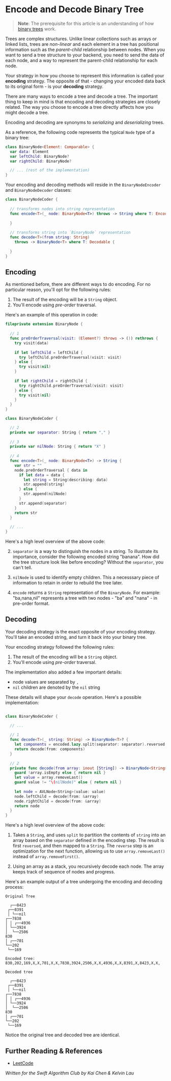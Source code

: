 # Encode and Decode Binary Tree

> **Note**: The prerequisite for this article is an understanding of how [binary trees](https://github.com/raywenderlich/swift-algorithm-club/tree/master/Binary%20Tree) work.

Trees are complex structures. Unlike linear collections such as arrays or linked lists, trees are *non-linear* and each element in a tree has positional information such as the *parent-child* relationship between nodes. When you want to send a tree structure to your backend, you need to send the data of each node, and a way to represent the parent-child relationship for each node.

Your strategy in how you choose to represent this information is called your **encoding** strategy. The opposite of that - changing your encoded data back to its original form - is your **decoding** strategy. 

There are many ways to encode a tree and decode a tree. The important thing to keep in mind is that encoding and decoding strategies are closely related. The way you choose to encode a tree directly affects how you might decode a tree. 

Encoding and decoding are synonyms to *serializing* and *deserializing* trees. 

As a reference, the following code represents the typical `Node` type of a binary tree:

```swift
class BinaryNode<Element: Comparable> {
  var data: Element
  var leftChild: BinaryNode?
  var rightChild: BinaryNode?

  // ... (rest of the implementation)
}
```

Your encoding and decoding methods will reside in the `BinaryNodeEncoder` and `BinaryNodeDecoder` classes:

```swift
class BinaryNodeCoder {
 
  // transforms nodes into string representation
  func encode<T>(_ node: BinaryNode<T>) throws -> String where T: Encodable {
    
  }
  
  // transforms string into `BinaryNode` representation
  func decode<T>(from string: String) 
    throws -> BinaryNode<T> where T: Decodable {
  
  }
}
```

## Encoding

As mentioned before, there are different ways to do encoding. For no particular reason, you'll opt for the following rules:

1. The result of the encoding will be a `String` object.
2. You'll encode using *pre-order* traversal.

Here's an example of this operation in code:

```swift
fileprivate extension BinaryNode {
  
  // 1
  func preOrderTraversal(visit: (Element?) throws -> ()) rethrows {
    try visit(data)
    
    if let leftChild = leftChild {
      try leftChild.preOrderTraversal(visit: visit)
    } else {
      try visit(nil)
    }
    
    if let rightChild = rightChild {
      try rightChild.preOrderTraversal(visit: visit)
    } else {
      try visit(nil)
    }
  }
}

class BinaryNodeCoder {

  // 2
  private var separator: String { return "," }
  
  // 3
  private var nilNode: String { return "X" }
  
  // 4
  func encode<T>(_ node: BinaryNode<T>) -> String {
    var str = ""
    node.preOrderTraversal { data in
      if let data = data {
        let string = String(describing: data)
        str.append(string)
      } else {
        str.append(nilNode)
      }
      str.append(separator)
    }
    return str
  }
  
  // ...
}
```

Here's a high level overview of the above code:

2. `separator` is a way to distinguish the nodes in a string. To illustrate its importance, consider the following encoded string "banana". How did the tree structure look like before encoding? Without the `separator`, you can't tell.

3. `nilNode` is used to identify empty children. This a necesssary piece of information to retain in order to rebuild the tree later.

4. `encode` returns a `String` representation of the `BinaryNode`. For example: "ba,nana,nil" represents a tree with two nodes - "ba" and "nana" - in pre-order format.

## Decoding

Your decoding strategy is the exact opposite of your encoding strategy. You'll take an encoded string, and turn it back into your binary tree.

Your encoding strategy followed the following rules:

1. The result of the encoding will be a `String` object.
2. You'll encode using *pre-order* traversal.

The implementation also added a few important details:

* node values are separated by `,` 
* `nil` children are denoted by the `nil` string

These details will shape your `decode` operation. Here's a possible implementation:

```swift

class BinaryNodeCoder {

  // ...
  
  // 1
  func decode<T>(_ string: String) -> BinaryNode<T>? {
    let components = encoded.lazy.split(separator: separator).reversed().map(String.init)
    return decode(from: components)
  }
  
  // 2
  private func decode(from array: inout [String]) -> BinaryNode<String>? {
    guard !array.isEmpty else { return nil }
    let value = array.removeLast()
    guard value != "\(nilNode)" else { return nil }
    
    let node = AVLNode<String>(value: value)
    node.leftChild = decode(from: &array)
    node.rightChild = decode(from: &array)
    return node
  }
}
```

Here's a high level overview of the above code:

1. Takes a `String`, and uses `split` to partition the contents of `string` into an array based on the `separator` defined in the encoding step. The result is first `reversed`, and then mapped to a `String`. The `reverse` step is an optimization for the next function, allowing us to use `array.removeLast()` instead of `array.removeFirst()`.

2. Using an array as a stack, you recursively decode each node. The array keeps track of sequence of nodes and progress.

Here's an example output of a tree undergoing the encoding and decoding process:

```
Original Tree

  ┌──8423
 ┌──8391
 │ └──nil
┌──7838
│ │ ┌──4936
│ └──3924
│  └──2506
830
│ ┌──701
└──202
 └──169

Encoded tree: 830,202,169,X,X,701,X,X,7838,3924,2506,X,X,4936,X,X,8391,X,8423,X,X,

Decoded tree

  ┌──8423
 ┌──8391
 │ └──nil
┌──7838
│ │ ┌──4936
│ └──3924
│  └──2506
830
│ ┌──701
└──202
 └──169
 ```

Notice the original tree and decoded tree are identical. 

## Further Reading & References

- [LeetCode](https://leetcode.com/problems/serialize-and-deserialize-binary-tree/description/)

*Written for the Swift Algorithm Club by Kai Chen & Kelvin Lau*



